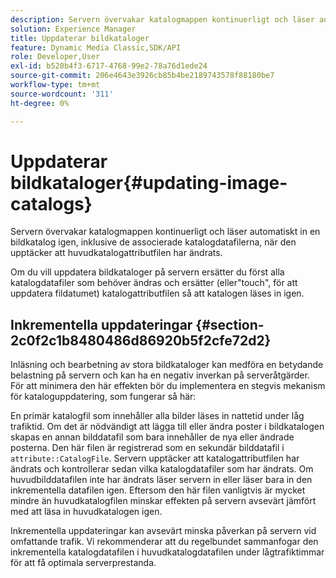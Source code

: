 ```yaml
---
description: Servern övervakar katalogmappen kontinuerligt och läser automatiskt in en bildkatalog igen, inklusive de associerade katalogdatafilerna, när den upptäcker att huvudkatalogattributfilen har ändrats.
solution: Experience Manager
title: Uppdaterar bildkataloger
feature: Dynamic Media Classic,SDK/API
role: Developer,User
exl-id: b520b4f3-6717-4768-99e2-78a76d1ede24
source-git-commit: 206e4643e3926cb85b4be2189743578f88180be7
workflow-type: tm+mt
source-wordcount: '311'
ht-degree: 0%

---
```


# Uppdaterar bildkataloger{#updating-image-catalogs}

Servern övervakar katalogmappen kontinuerligt och läser automatiskt in en bildkatalog igen, inklusive de associerade katalogdatafilerna, när den upptäcker att huvudkatalogattributfilen har ändrats.

Om du vill uppdatera bildkataloger på servern ersätter du först alla katalogdatafiler som behöver ändras och ersätter (eller&quot;touch&quot;, för att uppdatera fildatumet) katalogattributfilen så att katalogen läses in igen.

## Inkrementella uppdateringar {#section-2c0f2c1b8480486d86920b5f2cfe72d2}

Inläsning och bearbetning av stora bildkataloger kan medföra en betydande belastning på servern och kan ha en negativ inverkan på serveråtgärder. För att minimera den här effekten bör du implementera en stegvis mekanism för kataloguppdatering, som fungerar så här:

En primär katalogfil som innehåller alla bilder läses in nattetid under låg trafiktid. Om det är nödvändigt att lägga till eller ändra poster i bildkatalogen skapas en annan bilddatafil som bara innehåller de nya eller ändrade posterna. Den här filen är registrerad som en sekundär bilddatafil i `attribute::CatalogFile`. Servern upptäcker att katalogattributfilen har ändrats och kontrollerar sedan vilka katalogdatafiler som har ändrats. Om huvudbilddatafilen inte har ändrats läser servern in eller läser bara in den inkrementella datafilen igen. Eftersom den här filen vanligtvis är mycket mindre än huvudkatalogfilen minskar effekten på servern avsevärt jämfört med att läsa in huvudkatalogen igen.

Inkrementella uppdateringar kan avsevärt minska påverkan på servern vid omfattande trafik. Vi rekommenderar att du regelbundet sammanfogar den inkrementella katalogdatafilen i huvudkatalogdatafilen under lågtrafiktimmar för att få optimala serverprestanda.
